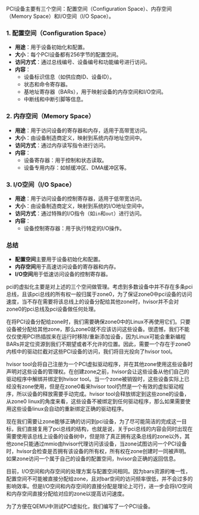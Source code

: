 PCI设备主要有三个空间：配置空间（Configuration Space）、内存空间（Memory Space）和I/O空间（I/O Space）。

### 1. 配置空间（Configuration Space）
- **用途**：用于设备初始化和配置。
- **大小**：每个PCI设备都有256字节的配置空间。
- **访问方式**：通过总线编号、设备编号和功能编号进行访问。
- **内容**：
  - 设备标识信息（如供应商ID、设备ID）。
  - 状态和命令寄存器。
  - 基地址寄存器（BARs），用于映射设备的内存空间和I/O空间。
  - 中断线和中断引脚等信息。

### 2. 内存空间（Memory Space）
- **用途**：用于访问设备的寄存器和内存，适用于高带宽访问。
- **大小**：由设备制造商定义，映射到系统内存地址空间中。
- **访问方式**：通过内存读写指令进行访问。
- **内容**：
  - 设备寄存器：用于控制和状态读取。
  - 设备专用内存：如帧缓冲区、DMA缓冲区等。

### 3. I/O空间（I/O Space）
- **用途**：用于访问设备的控制寄存器，适用于低带宽访问。
- **大小**：由设备制造商定义，映射到系统的I/O地址空间中。
- **访问方式**：通过特殊的I/O指令（如`in`和`out`）进行访问。
- **内容**：
  - 设备控制寄存器：用于执行特定的I/O操作。

### 总结
- **配置空间**主要用于设备初始化和配置。
- **内存空间**用于高速访问设备的寄存器和内存。
- **I/O空间**用于低速访问设备的控制寄存器。

pci的虚拟化主要是对上述的三个空间做管理。考虑到多数设备中并不存在多条pci总线，且该pci总线的所有权一般归属于zone0，为了保证zone0中pci设备的访问速度，当不存在需要将该总线上的设备分配给其他zone时，hvisor并不会对zone0的pci总线及pci设备做任何处理。

在将PCI设备分配给zone时，我们需要确保zone0中的Linux不再使用它们。只要设备被分配给其他zone，那么zone0就不应该访问这些设备。很遗憾，我们不能仅仅使用PCI热插拔来在运行时移除/重新添加设备，因为Linux可能会重新编程BARs并定位资源到我们不期望或者不允许的位置。因此，需要一个存在于zone0内核中的驱动拦截对这些PCI设备的访问，我们将目光投向了hvisor tool。

hvisor tool会将自己注册为一个PCI虚拟驱动程序，并在其他zone使用这些设备时声明对这些设备的管理权。在创建zone之前，hvisor会让这些设备从他们自己的驱动程序中解绑并绑定到hvisor tool。当一个zone被销毁时，这些设备实际上已经没有zone使用，但是在zone0看来hvisor tool仍然是一个有效的虚拟驱动程序，所以设备的释放需要手动完成。hvisor tool会释放绑定到这些zone的设备，从zone0 linux的角度来看，这些设备不被绑定到任何驱动程序，那么如果需要使用这些设备linux会自动的重新绑定正确的驱动程序。

现在我们需要让zone能够正确的访问到pci设备，为了尽可能简洁的完成这一目标，我们直接复用了pci总线的结构，也就是说，关于pci总线的内容会同时出现在需要使用该总线上设备的设备树中，但是除了真正拥有这条总线的zone以外，其他zone只能通过mmio由hvisor代理访问该设备，当zone试图访问一个PCI设备时，hvisor会检查是否拥有该设备的所有权，所有权在zone创建时一同被声明。如果zone访问一个属于自己的设备的配置空间，hvisor会正确的返回信息。

目前，I/O空间和内存空间的处理方案与配置空间相同。因为bars资源的唯一性，配置空间不可能被直接分配给zone，且对bar空间的访问频率很低，并不会过多的影响效率。但是I/O空间和内存空间的直接分配是理论上可行，进一步会将I/O空间和内存空间直接分配给对应的zone以提高访问速度。

为了方便在QEMU中测试PCI虚拟化，我们编写了一个PCI设备。